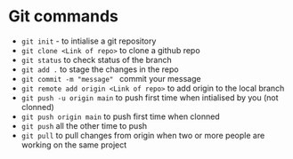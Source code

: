 # Git commands

- ```git init``` - to intialise a git repository 
- ```git clone <Link of repo>``` to clone a github repo
- ```git status``` to check status of the branch
- ```git add .``` to stage the changes in the repo
- ```git commit -m "message" ``` commit your message  
- ```git remote add origin <Link of repo>``` to add origin to the local branch 
- ```git push -u origin main``` to push first time when intialised by you (not clonned)
- ```git push origin main``` to push first time when clonned
- ```git push``` all the other time to push
- ```git pull``` to pull changes from origin when two or more people are working on the same project